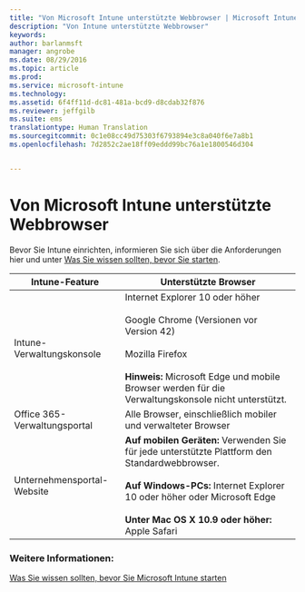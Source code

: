 ```yaml
---
title: "Von Microsoft Intune unterstützte Webbrowser | Microsoft Intune"
description: "Von Intune unterstützte Webbrowser"
keywords: 
author: barlanmsft
manager: angrobe
ms.date: 08/29/2016
ms.topic: article
ms.prod: 
ms.service: microsoft-intune
ms.technology: 
ms.assetid: 6f4ff11d-dc81-481a-bcd9-d8cdab32f876
ms.reviewer: jeffgilb
ms.suite: ems
translationtype: Human Translation
ms.sourcegitcommit: 0c1e08cc49d75303f6793894e3c8a040f6e7a8b1
ms.openlocfilehash: 7d2852c2ae18ff09eddd99bc76a1e1800546d304


---
```


# Von Microsoft Intune unterstützte Webbrowser

Bevor Sie Intune einrichten, informieren Sie sich über die Anforderungen hier und unter [Was Sie wissen sollten, bevor Sie starten](what-to-know-before-you-start-microsoft-intune.md).

|Intune-Feature |Unterstützte Browser|
|---------|---------|
|Intune-Verwaltungskonsole     |  Internet Explorer 10 oder höher<br /><br />Google Chrome (Versionen vor Version 42)<br /><br />Mozilla Firefox <br /><br />**Hinweis:** Microsoft Edge und mobile Browser werden für die Verwaltungskonsole nicht unterstützt.                      
|Office 365-Verwaltungsportal     |Alle Browser, einschließlich mobiler und verwalteter Browser  |
|Unternehmensportal-Website     |**Auf mobilen Geräten:** Verwenden Sie für jede unterstützte Plattform den Standardwebbrowser.   <br /><br />**Auf Windows-PCs:** Internet Explorer 10 oder höher oder Microsoft Edge<br /><br />**Unter Mac OS X 10.9 oder höher:** Apple Safari    |


### Weitere Informationen:
[Was Sie wissen sollten, bevor Sie Microsoft Intune starten](what-to-know-before-you-start-microsoft-intune.md)



<!--HONumber=Aug16_HO5-->


